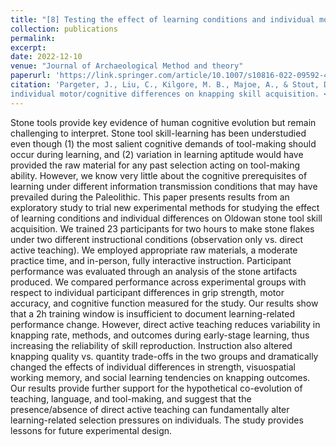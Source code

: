 ```yaml
---
title: "[8] Testing the effect of learning conditions and individual motor/cognitive differences on knapping skill acquisition"
collection: publications
permalink:
excerpt: 
date: 2022-12-10
venue: "Journal of Archaeological Method and theory"
paperurl: 'https://link.springer.com/article/10.1007/s10816-022-09592-4'
citation: 'Pargeter, J., Liu, C., Kilgore, M. B., Majoe, A., & Stout, D. Testing the effect of learning conditions and
individual motor/cognitive differences on knapping skill acquisition. <i>Journal of Archaeological Method and theory</i>. doi: 10.1007/s10816-022-09592-4'
---
```


Stone tools provide key evidence of human cognitive evolution but remain challenging to interpret. Stone tool skill-learning has been understudied even though (1) the most salient cognitive demands of tool-making should occur during learning, and (2) variation in learning aptitude would have provided the raw material for any past selection acting on tool-making ability. However, we know very little about the cognitive prerequisites of learning under different information transmission conditions that may have prevailed during the Paleolithic. This paper presents results from an exploratory study to trial new experimental methods for studying the effect of learning conditions and individual differences on Oldowan stone tool skill acquisition. We trained 23 participants for two hours to make stone flakes under two different instructional conditions (observation only vs. direct active teaching). We employed appropriate raw materials, a moderate practice time, and in-person, fully interactive instruction. Participant performance was evaluated through an analysis of the stone artifacts produced. We compared performance across experimental groups with respect to individual participant differences in grip strength, motor accuracy, and cognitive function measured for the study. Our results show that a 2h training window is insufficient to document learning-related performance change. However, direct active teaching reduces variability in knapping rate, methods, and outcomes during early-stage learning, thus increasing the reliability of skill reproduction. Instruction also altered knapping quality vs. quantity trade-offs in the two groups and dramatically changed the effects of individual differences in strength, visuospatial working memory, and social learning tendencies on knapping outcomes. Our results provide further support for the hypothetical co-evolution of teaching, language, and tool-making, and suggest that the presence/absence of direct active teaching can fundamentally alter learning-related selection pressures on individuals. The study provides lessons for future experimental design.


